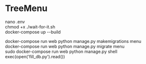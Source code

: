 # TreeMenu

nano .env  
chmod +x ./wait-for-it.sh  
docker-compose up --build  

docker-compose run web python manage.py makemigrations menu  
docker-compose run web python manage.py migrate menu  
sudo docker-compose run web python manage.py shell  
exec(open('fill_db.py').read())  
